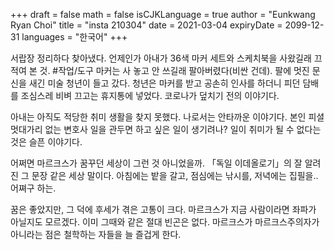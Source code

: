 +++
draft = false
math = false
isCJKLanguage = true
author = "Eunkwang Ryan Choi"
title = "insta 210304"
date = 2021-03-04
expiryDate = 2099-12-31
languages = "한국어"
+++

서랍장 정리하다 찾아냈다. 언제인가 아내가 36색 마커 세트와 스케치북을 사왔길래 끄적여 본 것. #작업/도구 마커는 사 놓고 안 쓰길래 팔아버렸다(비싼 건데). 팔에 멋진 문신을 새긴 미술 청년이 들고 갔다. 청년은 마커를 받고 공손히 인사를 하더니 피던 담배를 조심스레 비벼 끄고는 휴지통에 넣었다. 코로나가 덮치기 전의 이야기다.

아내는 아직도 적당한 취미 생활을 찾지 못했다. 나로서는 안타까운 이야기다. 본인 피셜 멋대가리 없는 변호사 일을 관두면 하고 싶은 일이 생기려나? 일이 취미가 될 수 없다는 것은 슬픈 이야기다.

어쩌면 마르크스가 꿈꾸던 세상이 그런 것 아니었을까. 「독일 이데올로기」의 잘 알려진 그 문장 같은 세상 말이다. 아침에는 밭을 갈고, 점심에는 낚시를, 저녁에는 집필을.. 어쪄구 하는.

꿈은 좋았지만, 그 덕에 후세가 겪은 고통이 크다. 마르크스가 지금 사람이라면 좌파가 아닐지도 모르겠다. 이미 그때와 같은 절대 빈곤은 없다. 마르크스가 마르크스주의자가 아니라는 점은 철학하는 자들을 늘 즐겁게 한다.